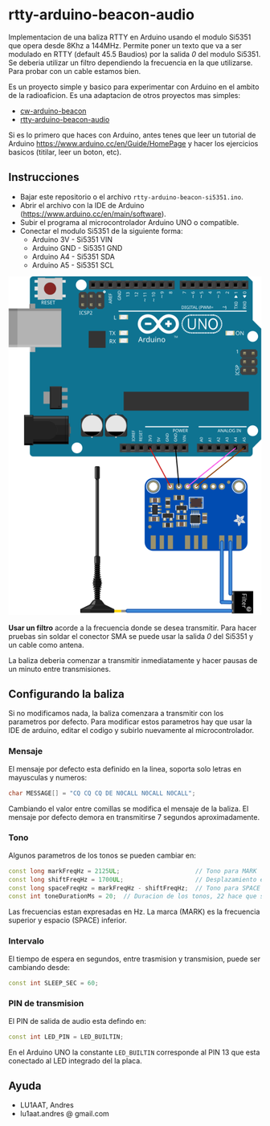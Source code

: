 # rtty-arduino-beacon-audio

Implementacion de una baliza RTTY en Arduino usando el modulo Si5351 que opera desde 8Khz a 144MHz. Permite poner un texto que va a ser modulado en RTTY (default 45.5 Baudios) por la salida *0* del modulo Si5351. Se deberia utilizar un filtro dependiendo la frecuencia en la que utilizarse. Para probar con un cable estamos bien.

Es un proyecto simple y basico para experimentar con Arduino en el ambito de la radioaficion. Es una adaptacion de otros proyectos mas simples:

- [cw-arduino-beacon](https://github.com/lu1aat/cw-arduino-beacon/)
- [rtty-arduino-beacon-audio](https://github.com/lu1aat/rtty-arduino-beacon-audio)

Si es lo primero que haces con Arduino, antes tenes que leer un tutorial de Arduino https://www.arduino.cc/en/Guide/HomePage y hacer los ejercicios basicos (titilar, leer un boton, etc). 


## Instrucciones

* Bajar este repositorio o el archivo `rtty-arduino-beacon-si5351.ino`.
* Abrir el archivo con la IDE de Arduino (https://www.arduino.cc/en/main/software).
* Subir el programa al microcontrolador Arduino UNO o compatible.
* Conectar el modulo Si5351 de la siguiente forma:
    * Arduino 3V    -   Si5351 VIN
    * Arduino GND   -   Si5351 GND
    * Arduino A4    -   Si5351 SDA
    * Arduino A5   -    Si5351 SCL

<img src="https://github.com/lu1aat/rtty-arduino-beacon-si5351/raw/master/rtty-arduino-beacon-si5351-sketch_bb.svg">

**Usar un filtro** acorde a la frecuencia donde se desea transmitir. Para hacer pruebas sin soldar el conector SMA se puede usar la salida _0_ del Si5351 y un cable como antena.

La baliza deberia comenzar a transmitir inmediatamente y hacer pausas de un minuto entre transmisiones.


## Configurando la baliza

Si no modificamos nada, la baliza comenzara a transmitir con los parametros por defecto. Para modificar estos parametros hay que usar la IDE de arduino, editar el codigo y subirlo nuevamente al microcontrolador.

### Mensaje

El mensaje por defecto esta definido en la linea, soporta solo letras en mayusculas y numeros:

```c++
char MESSAGE[] = "CQ CQ CQ DE N0CALL N0CALL N0CALL";
```

Cambiando el valor entre comillas se modifica el mensaje de la baliza. El mensaje por defecto demora en transmitirse 7 segundos aproximadamente.

### Tono

Algunos parametros de los tonos se pueden cambiar en:

```c++
const long markFreqHz = 2125UL;                     // Tono para MARK
const long shiftFreqHz = 1700UL;                    // Desplazamiento entre MARK y SPACE
const long spaceFreqHz = markFreqHz - shiftFreqHz;  // Tono para SPACE
const int toneDurationMs = 20;  // Duracion de los tonos, 22 hace que sean 45.5 baudios
```

Las frecuencias estan expresadas en Hz. La marca (MARK) es la frecuencia superior y espacio (SPACE) inferior. 


### Intervalo

El tiempo de espera en segundos, entre trasmision y transmision, puede ser cambiando desde:

```c++
const int SLEEP_SEC = 60;
```

### PIN de transmision

El PIN de salida de audio esta defindo en:

```c++
const int LED_PIN = LED_BUILTIN;
```

En el Arduino UNO la constante `LED_BUILTIN` corresponde al PIN 13 que esta conectado al LED integrado del la placa.


## Ayuda

- LU1AAT, Andres
- lu1aat.andres @ gmail.com
